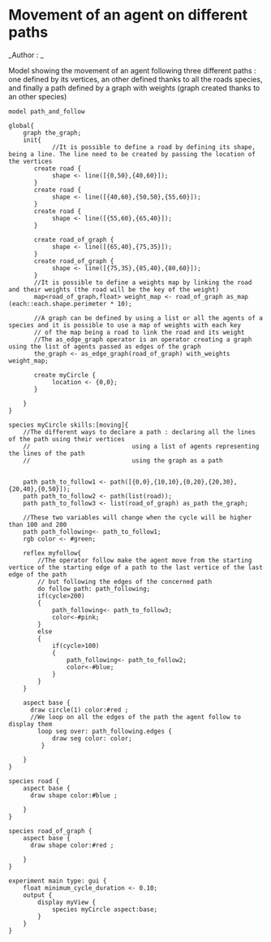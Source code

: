 [//]: # (keyword|operator_as_path)
[//]: # (keyword|operator_line)
[//]: # (keyword|operator_as_map)
[//]: # (keyword|operator_with_weights)
[//]: # (keyword|constant_pink)
[//]: # (keyword|type_path)
[//]: # (keyword|concept_Graph)
[//]: # (keyword|concept_MovementofAgents)
[//]: # (keyword|concept_Skill)
#  Movement of an agent on different paths


_Author : _

Model showing the movement of an agent following three different paths : one defined by its vertices, an other defined thanks to all the roads species, and finally a path defined by a graph with weights (graph created thanks to an other species)


```
model path_and_follow

global{
	graph the_graph;
    init{
    		//It is possible to define a road by defining its shape, being a line. The line need to be created by passing the location of the vertices
       create road {
       		shape <- line([{0,50},{40,60}]);
       }
       create road {
       		shape <- line([{40,60},{50,50},{55,60}]);
       }
       create road {
       		shape <- line([{55,60},{65,40}]);
       }
       
       create road_of_graph {
       		shape <- line([{65,40},{75,35}]);
       }
       create road_of_graph {
       		shape <- line([{75,35},{85,40},{80,60}]);
       }
       //It is possible to define a weights map by linking the road and their weights (the road will be the key of the weight)
       map<road_of_graph,float> weight_map <- road_of_graph as_map (each::each.shape.perimeter * 10);
       
       //A graph can be defined by using a list or all the agents of a species and it is possible to use a map of weights with each key 
       // of the map being a road to link the road and its weight
       //The as_edge_graph operator is an operator creating a graph using the list of agents passed as edges of the graph
       the_graph <- as_edge_graph(road_of_graph) with_weights weight_map;
      
       create myCircle {
       		location <- {0,0};
       }
      
    }  
}

species myCircle skills:[moving]{
	//The different ways to declare a path : declaring all the lines of the path using their vertices
	//							  using a list of agents representing the lines of the path
	//							  using the graph as a path
	
	
 	path path_to_follow1 <- path([{0,0},{10,10},{0,20},{20,30},{20,40},{0,50}]);	
 	path path_to_follow2 <- path(list(road));	
 	path path_to_follow3 <- list(road_of_graph) as_path the_graph;	
 	
 	//These two variables will change when the cycle will be higher than 100 and 200
 	path path_following<- path_to_follow1;
 	rgb color <- #green;
 	
	reflex myfollow{ 
		//The operator follow make the agent move from the starting vertice of the starting edge of a path to the last vertice of the last edge of the path
		// but following the edges of the concerned path
	 	do follow path: path_following;	
	 	if(cycle>200)
	 	{
	 		path_following<- path_to_follow3;	
	 		color<-#pink;
	 	}
	 	else
	 	{
	 		if(cycle>100)
		 	{
		 		path_following<- path_to_follow2;	
		 		color<-#blue;
		 	}
	 	}
	}
	
	aspect base {
	  draw circle(1) color:#red ;	
	  //We loop on all the edges of the path the agent follow to display them
	  	loop seg over: path_following.edges {
	  		draw seg color: color;
	 	 }
	  
	} 
}

species road {
	aspect base {
	  draw shape color:#blue ;	
	  
	} 
}

species road_of_graph {
	aspect base {
	  draw shape color:#red ;	
	  
	} 
}

experiment main type: gui {
	float minimum_cycle_duration <- 0.10;
	output {
		display myView { 
			species myCircle aspect:base; 
		}
	}
}







```
